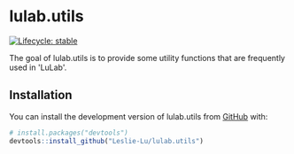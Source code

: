 
# lulab.utils

<!-- badges: start -->
[![Lifecycle: stable](https://img.shields.io/badge/lifecycle-stable-brightgreen.svg)](https://lifecycle.r-lib.org/articles/stages.html#stable)
<!-- badges: end -->

The goal of lulab.utils is to provide some utility functions that are frequently used in 'LuLab'.

## Installation

You can install the development version of lulab.utils from [GitHub](https://github.com/) with:

``` r
# install.packages("devtools")
devtools::install_github("Leslie-Lu/lulab.utils")
```


